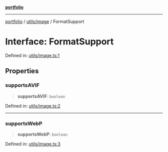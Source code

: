 [**portfolio**](../../../README.md)

***

[portfolio](../../../modules.md) / [utils/image](../README.md) / FormatSupport

# Interface: FormatSupport

Defined in: [utils/image.ts:1](https://github.com/tnorlund/Portfolio/blob/55a54d9f708a3532d79b25c95147fddb6e9fecb5/portfolio/utils/image.ts#L1)

## Properties

### supportsAVIF

> **supportsAVIF**: `boolean`

Defined in: [utils/image.ts:2](https://github.com/tnorlund/Portfolio/blob/55a54d9f708a3532d79b25c95147fddb6e9fecb5/portfolio/utils/image.ts#L2)

***

### supportsWebP

> **supportsWebP**: `boolean`

Defined in: [utils/image.ts:3](https://github.com/tnorlund/Portfolio/blob/55a54d9f708a3532d79b25c95147fddb6e9fecb5/portfolio/utils/image.ts#L3)
